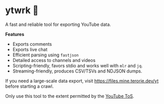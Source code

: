 # ytwrk 💾

A fast and reliable tool for exporting YouTube data.

__Features__
 - Exports comments
 - Exports live chat
 - Efficient parsing using `fastjson`
 - Detailed access to channels and videos
 - Scripting-friendly, favors stdio and works well with `mlr` and `jq`.
 - Streaming-friendly, produces CSV/TSVs and NDJSON dumps.

If you need a large-scale data export, visit https://files.mine.terorie.dev/yt before starting a crawl.

Only use this tool to the extent permitted by the [YouTube ToS](https://www.youtube.com/static?template=terms).
